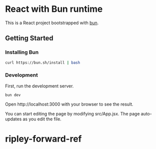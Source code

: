 # React with Bun runtime

This is a React project bootstrapped with [bun](https://bun.sh/).

## Getting Started


### Installing Bun

```sh
curl https://bun.sh/install | bash
```

### Development

First, run the development server.

```
bun dev
```

Open http://localhost:3000 with your browser to see the result.

You can start editing the page by modifying src/App.jsx. The page auto-updates as you edit the file.

# ripley-forward-ref
